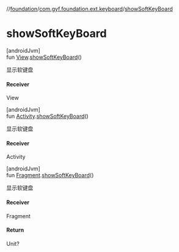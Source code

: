 //[foundation](../../index.md)/[com.gyf.foundation.ext.keyboard](index.md)/[showSoftKeyBoard](show-soft-key-board.md)

# showSoftKeyBoard

[androidJvm]\
fun [View](https://developer.android.com/reference/kotlin/android/view/View.html).[showSoftKeyBoard](show-soft-key-board.md)()

显示软键盘

#### Receiver

View

[androidJvm]\
fun [Activity](https://developer.android.com/reference/kotlin/android/app/Activity.html).[showSoftKeyBoard](show-soft-key-board.md)()

显示软键盘

#### Receiver

Activity

[androidJvm]\
fun [Fragment](https://developer.android.com/reference/kotlin/androidx/fragment/app/Fragment.html).[showSoftKeyBoard](show-soft-key-board.md)()

显示软键盘

#### Receiver

Fragment

#### Return

Unit?